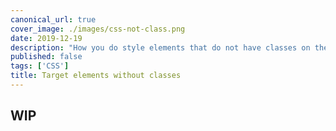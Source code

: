 ```yaml
---
canonical_url: true
cover_image: ./images/css-not-class.png
date: 2019-12-19
description: "How you do style elements that do not have classes on them? :not() comes to the rescue."
published: false
tags: ['CSS']
title: Target elements without classes
---
```


## WIP